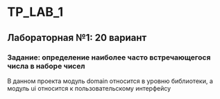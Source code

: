 # TP_LAB_1

## Лабораторная №1: 20 вариант

### Задание: определение наиболее часто встречающегося числа в наборе чисел

В данном проекта модуль domain относится в уровню библиотеки, а модуль ui относится к пользовательскому интерфейсу
